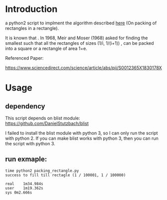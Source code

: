 # Introduction

a python2 script to implment the algorithm described [here](https://www.sciencedirect.com/science/article/abs/pii/S0012365X1830178X) (On packing of rectangles in a rectangle).


It is known that . In 1968, Meir and Moser (1968) asked for finding the smallest  such that all the rectangles of sizes (1/i, 1/(i+1)) , can be packed into a square or a rectangle of area 1+e.

Referenced Paper:

https://www.sciencedirect.com/science/article/abs/pii/S0012365X1830178X

# Usage
## dependency

This script depends on blist module: https://github.com/DanielStutzbach/blist

I failed to install the blist module with python 3, so I can only run the script with python 2. If you can make blist works with python 3, then you can run the script with python 3.

## run exmaple:
```
time python2 packing_rectangle.py
success to fill till rectagle (1 / 100001, 1 / 100000)

real	1m34.984s
user	1m19.362s
sys	0m2.666s
```
